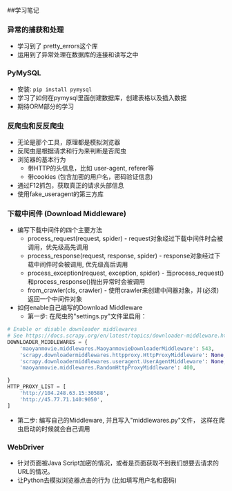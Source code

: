 ##学习笔记


### 异常的捕获和处理
* 学习到了 pretty_errors这个库
* 运用到了异常处理在数据库的连接和读写之中

### PyMySQL
* 安装: `pip install pymysql`
* 学习了如何在pymysql里面创建数据库，创建表格以及插入数据
* 期待ORM部分的学习

### 反爬虫和反反爬虫
* 无论是那个工具，原理都是模拟浏览器
* 反爬虫是根据请求和行为来判断是否爬虫
* 浏览器的基本行为
  * 带HTTP的头信息，比如 user-agent, referer等
  * 带cookies (包含加密的用户名，密码验证信息)
* 通过F12抓包，获取真正的请求头部信息
* 使用fake_useragent的第三方库


### 下载中间件 (Download Middleware)
* 编写下载中间件的四个主要方法
  * process_request(request, spider) - request对象经过下载中间件时会被调用，优先级高先调用
  * process_response(request, response, spider) - response对象经过下载中间件时会被调用, 优先级高后调用
  * process_exception(request, exception, spider) - 当process_request()和process_response()抛出异常时会被调用
  * from_crawler(cls, crawler) - 使用crawler来创建中间器对象，并(必须)返回一个中间件对象
* 如何enable自己编写的Download Middleware
  * 第一步: 在爬虫的"settings.py"文件里启用：
```python
# Enable or disable downloader middlewares
# See https://docs.scrapy.org/en/latest/topics/downloader-middleware.html
DOWNLOADER_MIDDLEWARES = {
    'maoyanmovie.middlewares.MaoyanmovieDownloaderMiddleware': 543,
    'scrapy.downloadermiddlewares.httpproxy.HttpProxyMiddleware': None,
    'scrapy.downloadermiddlewares.useragent.UserAgentMiddleware': None,
    'maoyanmovie.middlewares.RandomHttpProxyMiddleware': 400,

}
HTTP_PROXY_LIST = [
    'http://104.248.63.15:30588',
    'http://45.77.71.140:9050',
]
```
  * 第二步: 编写自己的Middleware, 并且写入"middlewares.py"文件， 这样在爬虫启动的时候就会自己调用
  
### WebDriver
* 针对页面被Java Script加密的情况，或者是页面获取不到我们想要去请求的URL的情况。
* 让Python去模拟浏览器点击的行为 (比如填写用户名和密码)
